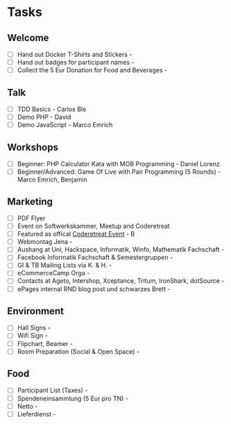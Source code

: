 # Tasks

## Welcome

- [ ] Hand out Docker T-Shirts and Stickers -
- [ ] Hand out badges for participant names -
- [ ] Collect the 5 Eur Donation for Food and Beverages -

## Talk

- [ ] TDD Basics - Carlos Ble
- [ ] Demo PHP - David
- [ ] Demo JavaScript - Marco Emrich

## Workshops

- [ ] Beginner: PHP Calculator Kata with MOB Programming - Daniel Lorenz
- [ ] Beginner/Advanced: Game Of Live with Pair Programming (5 Rounds) - Marco Emrich, Benjamin

## Marketing

- [ ] PDF Flyer
- [ ] Event on Softwerkskammer, Meetup and Coderetreat 
- [ ] Featured as offical [Coderetreat Event](http://coderetreat.org/events/coderetreat-in-jena-germany) - B
- [ ] Webmontag Jena - 
- [ ] Aushang at Uni, Hackspace, Informatik, Winfo, Mathematik Fachschaft - 
- [ ] Facebook Informatik Fachschaft & Semestergruppen - 
- [ ] GI & TB Mailing Lists via K. & H. - 
- [ ] eCommerceCamp Orga - 
- [ ] Contacts at Ageto, Intershop, Xceptance, Tritum, IronShark, dotSource - 
- [ ] ePages internal RND blog post und schwarzes Brett - 

## Environment

- [ ] Hall Signs - 
- [ ] Wifi Sign -
- [ ] Flipchart, Beamer - 
- [ ] Room Preparation (Social & Open Space) - 

## Food

- [ ] Participant List (Taxes) - 
- [ ] Spendeneinsammlung (5 Eur pro TN) -
- [ ] Netto - 
- [ ] Lieferdienst - 
